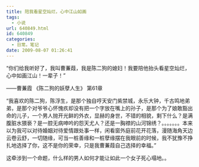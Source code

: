 ```yaml
---
title: 陪我看星空灿烂，心中江山如画
tags:
  - 小说
url: 640849.html
id: 640849
categories:
  - 日常。笔记
date: 2009-08-07 01:26:41
---
```


“你们给我听好了，我叫曹蒹葭，我是陈二狗的媳妇！我要陪他抬头看星空灿烂，心中如画江山！一辈子！”

——曹蒹霞 《陈二狗的妖孽人生》 第61章

“我喜欢的陈二狗，陈浮生，是那个独自哼天安门紫禁城，永乐大钟，千古鸣地弟弟，是那个对爷爷心怀愧疚却没有把一个字放在嘴上的孙子，是那个为了娘敢豁出命的儿子，一个男人抛开光鲜的外衣，显赫的身世，不错的相貌，剩下什么？是满腹脏水猥亵？是一腔无病呻吟的怨天尤人？还是一胸襟的山河锦绣？。。。。。。。本来以为我可以对待婚姻对待爱情跟处事一样，闲看窗外庭前花开花落，漫随海角天边云卷云舒，一切随缘，可当一桩善缘和一桩孽缘摆在我眼前的时候，我不犹豫不挣扎地选择了你，这不是你的荣幸，只是我曹蒹葭自己选择的幸福。”

这牵涉到一个命题，什么样的男人如何才能让如此一个女子死心塌地。。